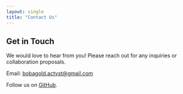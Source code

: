 ```yaml
---
layout: single
title: "Contact Us"
---
```


## Get in Touch

We would love to hear from you! Please reach out for any inquiries or collaboration proposals.

Email: [bobagold.actvst@gmail.com](mailto:bobagold.actvst@gmail.com)

Follow us on [GitHub](https://github.com/bobagold).